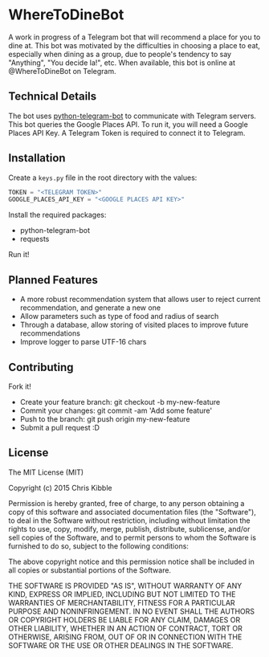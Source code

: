 # WhereToDineBot
A work in progress of a Telegram bot that will recommend a place for you to dine at.
This bot was motivated by the difficulties in choosing a place to eat, especially when dining as a group, due to people's tendency to say "Anything", "You decide la!", etc.
When available, this bot is online at @WhereToDineBot on Telegram.

## Technical Details
The bot uses [python-telegram-bot](https://python-telegram-bot.readthedocs.io/) to communicate with Telegram servers.
This bot queries the Google Places API. To run it, you will need a Google Places API Key.
A Telegram Token is required to connect it to Telegram.

## Installation
Create a `keys.py` file in the root directory with the values:
```python
TOKEN = "<TELEGRAM TOKEN>"
GOOGLE_PLACES_API_KEY = "<GOOGLE PLACES API KEY>"
```
Install the required packages:
- python-telegram-bot
- requests

Run it!

## Planned Features
- A more robust recommendation system that allows user to reject current recommendation, and generate a new one
- Allow parameters such as type of food and radius of search
- Through a database, allow storing of visited places to improve future recommendations
- Improve logger to parse UTF-16 chars


## Contributing
Fork it!
- Create your feature branch: git checkout -b my-new-feature
- Commit your changes: git commit -am 'Add some feature'
- Push to the branch: git push origin my-new-feature
- Submit a pull request :D

## License
The MIT License (MIT)

Copyright (c) 2015 Chris Kibble

Permission is hereby granted, free of charge, to any person obtaining a copy of this software and associated documentation files (the "Software"), to deal in the Software without restriction, including without limitation the rights to use, copy, modify, merge, publish, distribute, sublicense, and/or sell copies of the Software, and to permit persons to whom the Software is furnished to do so, subject to the following conditions:

The above copyright notice and this permission notice shall be included in all copies or substantial portions of the Software.

THE SOFTWARE IS PROVIDED "AS IS", WITHOUT WARRANTY OF ANY KIND, EXPRESS OR IMPLIED, INCLUDING BUT NOT LIMITED TO THE WARRANTIES OF MERCHANTABILITY, FITNESS FOR A PARTICULAR PURPOSE AND NONINFRINGEMENT. IN NO EVENT SHALL THE AUTHORS OR COPYRIGHT HOLDERS BE LIABLE FOR ANY CLAIM, DAMAGES OR OTHER LIABILITY, WHETHER IN AN ACTION OF CONTRACT, TORT OR OTHERWISE, ARISING FROM, OUT OF OR IN CONNECTION WITH THE SOFTWARE OR THE USE OR OTHER DEALINGS IN THE SOFTWARE.